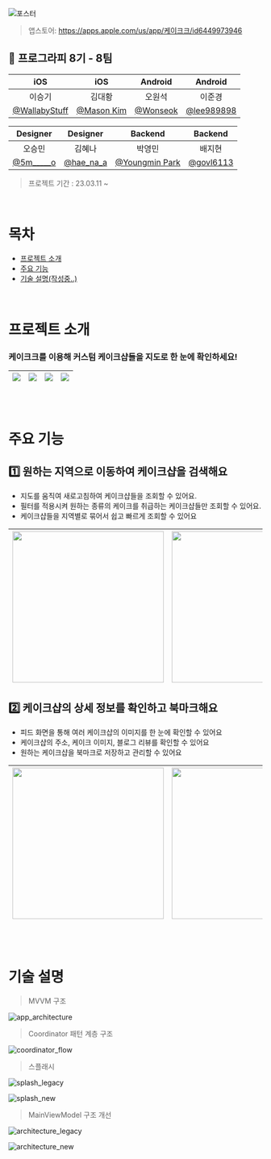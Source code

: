 
![포스터](https://github.com/Prography-8th-team8/team8-iOS/assets/63496607/df782877-ddac-42b7-a2af-0885dce25151)
> 앱스토어: https://apps.apple.com/us/app/케이크크/id6449973946

## 🍰 프로그라피 8기 - 8팀

| iOS | iOS | Android | Android |
| :-------: | :-----: | :-----: | :-----: |
| 이승기 | 김대황 | 오원석 | 이준경 |
|  [@WallabyStuff](https://github.com/WallabyStuff)   |  [@Mason Kim](https://github.com/qwerty3345)  |[@Wonseok](https://github.com/ows3090)  | [@lee989898](https://github.com/lee989898) |  |

| Designer | Designer | Backend | Backend |
| :-------: | :-----: | :-----: | :-----: |
| 오승민 | 김혜나 | 박영민 | 배지현 |
|  [@5m_____o](https://www.instagram.com/5m_____o/)    |  [@hae_na_a](https://www.instagram.com/hae_na_a/)  | [@Youngmin Park](https://github.com/ympark99) | [@govl6113](https://github.com/govl6113) |  |



> 프로젝트 기간 : 23.03.11 ~ 

<br>

# 목차
- [프로젝트 소개](#프로젝트-소개)
- [주요 기능](#주요-기능)
- [기술 설명(작성중..)](#기술-설명)

<br>

# 프로젝트 소개
### 케이크크를 이용해 커스텀 케이크샵들을 지도로 한 눈에 확인하세요!


| <img src="https://github.com/Prography-8th-team8/team8-iOS/assets/63496607/8283b4e3-6280-4c6a-a24a-d0770c1d9610" >| <img src="https://github.com/Prography-8th-team8/team8-iOS/assets/63496607/7ac198b8-e12b-4145-b753-eda390ac51ae" >|<img src="https://github.com/Prography-8th-team8/team8-iOS/assets/63496607/e91b1652-01fd-49a2-b349-9f22377c848b" >| <img src="https://github.com/Prography-8th-team8/team8-iOS/assets/63496607/7f585ffc-3ca6-4214-b8c9-b5284d27071d" >|
|---|---|---|---|


<br>
<br>

# 주요 기능  

## 1️⃣ 원하는 지역으로 이동하여 케이크샵을 검색해요
* 지도를 움직여 새로고침하여 케이크샵들을 조회할 수 있어요.  
* 필터를 적용시켜 원하는 종류의 케이크를 취급하는 케이크샵들만 조회할 수 있어요.  
* 케이크샵들을 지역별로 묶어서 쉽고 빠르게 조회할 수 있어요  


| <img src="https://github.com/Prography-8th-team8/team8-iOS/assets/63496607/18ef8ca4-2323-4107-a63b-ad05e1aa0cb7" width="300">|<img src="https://github.com/Prography-8th-team8/team8-iOS/assets/63496607/0344ac6b-3704-4da5-ace9-2d116413abe6" width="300" >|<img src="https://github.com/Prography-8th-team8/team8-iOS/assets/63496607/8ad4e2f7-339e-4d69-a483-aa2e8d025255" width="300">|
|---|---|---|
 
 
## 2️⃣ 케이크샵의 상세 정보를 확인하고 북마크해요
* 피드 화면을 통해 여러 케이크샵의 이미지를 한 눈에 확인할 수 있어요
* 케이크샵의 주소, 케이크 이미지, 블로그 리뷰를 확인할 수 있어요
* 원하는 케이크샵을 북마크로 저장하고 관리할 수 있어요

| <img src="https://github.com/Prography-8th-team8/team8-iOS/assets/63496607/55f069dc-4174-4a72-86d5-e29b9d6a0a1a" width="300">|<img src="https://github.com/Prography-8th-team8/team8-iOS/assets/63496607/0c9a4d92-82ea-4a90-bd1a-5c66529d4fb2" width="300" >|
|---|---|


<br>
<br>

# 기술 설명

> MVVM 구조

![app_architecture](https://github.com/Prography-8th-team8/team8-iOS/assets/63496607/6ab6801b-27a7-4267-9f48-348dd9a63fb3)

> Coordinator 패턴 계층 구조

![coordinator_flow](https://github.com/Prography-8th-team8/team8-iOS/assets/63496607/e51c0365-8d09-45fa-a251-45dc881f654d)

> 스플래시 

![splash_legacy](https://github.com/Prography-8th-team8/team8-iOS/assets/63496607/1dc4132a-99e9-422e-933c-3fda23d88c2f)

![splash_new](https://github.com/Prography-8th-team8/team8-iOS/assets/63496607/f5f55221-119d-4f34-9e78-bc848ab0ad24)

> MainViewModel 구조 개선

![architecture_legacy](https://github.com/Prography-8th-team8/team8-iOS/assets/63496607/7e58f588-2a74-437e-9edd-f8c4bc70ce32)

![architecture_new](https://github.com/Prography-8th-team8/team8-iOS/assets/63496607/ef85724a-ae93-49da-bd48-4e8605c33ae0)
